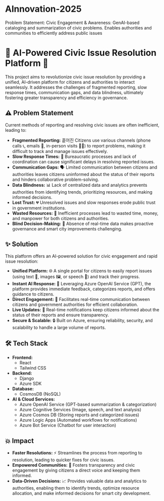# AInnovation-2025
Problem Statement: Civic Engagement &amp; Awareness: GenAI-based cataloging and summarization of civic problems. Enables authorities and communities to efficiently address public issues


# 🤖 AI-Powered Civic Issue Resolution Platform 🚀

This project aims to revolutionize civic issue resolution by providing a unified, AI-driven platform for citizens and authorities to interact seamlessly.  It addresses the challenges of fragmented reporting, slow response times, communication gaps, and data blindness, ultimately fostering greater transparency and efficiency in governance.

## ⚠️ Problem Statement

Current methods of reporting and resolving civic issues are often inefficient, leading to:

* **Fragmented Reporting:** 흩어진 Citizens use various channels (phone calls 📞, emails 📧, in-person visits 🚶‍♀️) to report problems, making it difficult to track and manage issues effectively.
* **Slow Response Times:** 🐌 Bureaucratic processes and lack of coordination can cause significant delays in resolving reported issues.
* **Communication Gaps:** 🗣️ Limited communication between citizens and authorities leaves citizens uninformed about the status of their reports and hinders collaborative problem-solving.
* **Data Blindness:** 📊 Lack of centralized data and analytics prevents authorities from identifying trends, prioritizing resources, and making informed decisions.
* **Lost Trust:** 💔 Unresolved issues and slow responses erode public trust in government institutions.
* **Wasted Resources:** 💸 Inefficient processes lead to wasted time, money, and manpower for both citizens and authorities.
* **Blind Decision-Making:** 🙈 Absence of real-time data makes proactive governance and smart city improvements challenging.

## ✨ Solution

This platform offers an AI-powered solution for civic engagement and rapid issue resolution:

* **Unified Platform:** 🌐 A single portal for citizens to easily report issues (using text 📝, images 🖼️, or speech 🎤) and track their progress.
* **Instant AI Response:** 🤖 Leveraging Azure OpenAI Service (GPT), the platform provides immediate feedback, categorizes reports, and offers guidance to citizens.
* **Direct Engagement:** 🤝 Facilitates real-time communication between citizens and government authorities for efficient collaboration.
* **Live Updates:** 🔔 Real-time notifications keep citizens informed about the status of their reports and ensure transparency.
* **Secure & Scalable:** 🔒 Built on Azure, ensuring reliability, security, and scalability to handle a large volume of reports.

## 🛠️ Tech Stack

* **Frontend:**
    * React
    * Tailwind CSS
* **Backend:**
    * Django
    * Azure SDK
* **Database:**
    * CosmosDB (NoSQL)
* **AI & Cloud Services:**
    * Azure OpenAI Service (GPT-based summarization & categorization)
    * Azure Cognitive Services (Image, speech, and text analysis)
    * Azure Cosmos DB (Storing reports and categorized issues)
    * Azure Logic Apps (Automated workflows for notifications)
    * Azure Bot Service (Chatbot for user interaction)

## 💥 Impact

* **Faster Resolutions:** ⚡️ Streamlines the process from reporting to resolution, leading to quicker fixes for civic issues.
* **Empowered Communities:** 💪 Fosters transparency and civic engagement by giving citizens a direct voice and keeping them informed.
* **Data-Driven Decisions:** 📈 Provides valuable data and analytics to authorities, enabling them to identify trends, optimize resource allocation, and make informed decisions for smart city development.

